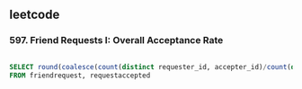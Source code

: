 ## leetcode 
### 597. Friend Requests I: Overall Acceptance Rate
```sql

SELECT round(coalesce(count(distinct requester_id, accepter_id)/count(distinct sender_id, send_to_id),0),2) accept_rate
FROM friendrequest, requestaccepted
```
